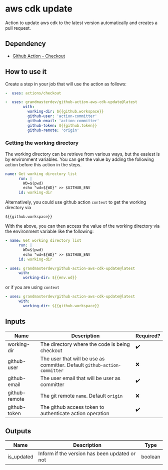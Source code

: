# aws cdk update

Action to update aws cdk to the latest version automatically and creates a pull request.

## Dependency

* [Github Action - Checkout](https://github.com/marketplace/actions/checkout)

## How to use it

Create a step in your job that will use the action as follows:

```yaml
-  uses: actions/checkout

-  uses: grandmasterdev/github-action-aws-cdk-update@latest
        with:
          working-dir: ${{github.workspace}}
          github-user: 'action-committer'
          github-email: 'action-committer'
          github-token: ${{github.token}}
          github-remote: 'origin'

```

### Getting the working directory

The working directory can be retrieve from various ways, but the easiest is by environment variables.
You can get the value by adding the following action before this action in the steps.

```yaml
name: Get working directory list
      run: |
        WD=$(pwd)
        echo "wd=${WD}" >> $GITHUB_ENV
      id: working-dir

```

Alternatively, you could use github action `context` to get the working directory via 

```
${{github.workspace}}
```

With the above, you can then access the value of the working directory via the environment variable like the following:

```yaml
- name: Get working directory list
      run: |
        WD=$(pwd)
        echo "wd=${WD}" >> $GITHUB_ENV
      id: working-dir

- uses: grandmasterdev/github-action-aws-cdk-update@latest
      with:
        working-dir: ${{env.wd}}
```

or if you are using `context`

```yaml
- uses: grandmasterdev/github-action-aws-cdk-update@latest
      with:
        working-dir: ${{github.workspace}}
```

## Inputs


| Name          | Description                                                               | Required?          |
| ------------- | ------------------------------------------------------------------------- | ------------------ |
| working-dir   | The directory where the code is being checkout                            | :heavy_check_mark: |
| github-user   | The user that will be use as committer. Default `github-action-committer` | :x:                |
| github-email  | The user email that will be user as committer                             | :heavy_check_mark: |
| github-remote | The git remote `name`. Default `origin`                                   | :x:                |
| github-token  | The github access token to authenticate action operation                  | :heavy_check_mark: |

## Outputs

| Name       | Description                                   | Type    |
| ---------- | --------------------------------------------- | ------- |
| is_updated | Inform if the version has been updated or not | boolean |

